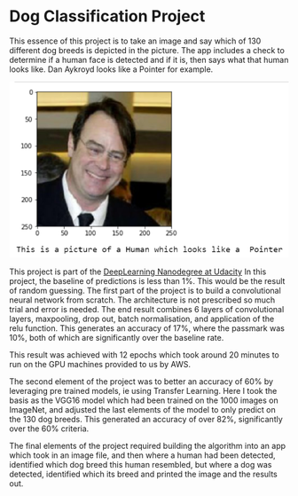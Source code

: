 # Dog Classification Project
This essence of this project is to take an image and say which of 130 different dog breeds is depicted in the picture.  The app includes a check to determine if a human face is detected and if it is, then says what that human looks like.  Dan Aykroyd looks like a Pointer for example.

![DanAykroyd](/DanAckroydDog.png)

This project is part of the [DeepLearning Nanodegree at Udacity](https://www.udacity.com/course/deep-learning-nanodegree--nd101)
In this project, the baseline of predictions is less than 1%.  This would be the result of random guessing.
The first part of the project is to build a convolutional neural network from scratch.  The architecture is not prescribed so much trial and error is needed.  The end result combines 6 layers of convolutional layers, maxpooling, drop out, batch normalisation, and application of the relu function.  This generates an accuracy of 17%, where the passmark was 10%, both of which are significantly over the baseline rate.

This result was achieved with 12 epochs which took around 20 minutes to run on the GPU machines provided to us by AWS.  

The second element of the project was to better an accuracy of 60% by leveraging pre trained models, ie using Transfer Learning.  Here I took the basis as the VGG16 model which had been trained on the 1000 images on ImageNet, and adjusted the last elements of the model to only predict on the 130 dog breeds.  This generated an accuracy of over 82%, significantly over the 60% criteria.

The final elements of the project required building the algorithm into an app which took in an image file, and then where a human had been detected, identified which dog breed this human resembled, but where a dog was detected, identified which its breed and printed the image and the results out.



